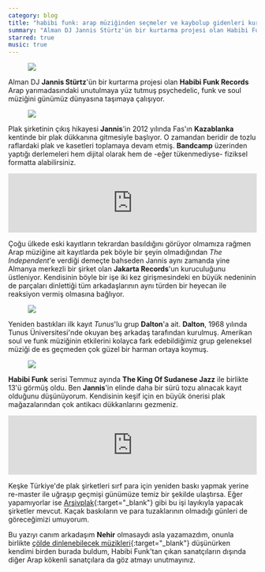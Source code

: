 ```yaml
---
category: blog
title: "habibi funk: arap müziğinden seçmeler ve kaybolup gidenleri kurtarma"
summary: "Alman DJ Jannis Stürtz'ün bir kurtarma projesi olan Habibi Funk Records Arap yarımadasındaki unutulmaya yüz tutmuş psychedelic, funk ve soul müziğini günümüz dünyasına taşımaya çalışıyor."
starred: true
music: true
---
```


<figure><img src="./cover.jpg" /></figure>

Alman DJ **Jannis Stürtz**'ün bir kurtarma projesi olan **Habibi Funk Records** Arap yarımadasındaki unutulmaya yüz tutmuş psychedelic, funk ve soul müziğini günümüz dünyasına taşımaya çalışıyor.

<figure><img src="./jannis_lurking.jpg" /></figure>

Plak şirketinin çıkış hikayesi **Jannis**'in 2012 yılında Fas'ın **Kazablanka** kentinde bir plak dükkanına gitmesiyle başlıyor. O zamandan beridir de tozlu raflardaki plak ve kasetleri toplamaya devam etmiş. **Bandcamp** üzerinden yaptığı derlemeleri hem dijital olarak hem de -eğer tükenmediyse- fiziksel formatta alabilirsiniz.

<iframe style="border: 0; width: 100%; height: 120px;" src="https://bandcamp.com/EmbeddedPlayer/album=824878878/size=large/bgcol=ffffff/linkcol=0687f5/tracklist=false/artwork=small/transparent=true/" seamless><a href="https://habibifunkrecords.bandcamp.com/album/habibi-funk-002-al-zman-saib">Habibi Funk 002: Al Zman Saib by Fadoul</a></iframe>

Çoğu ülkede eski kayıtların tekrardan basıldığını görüyor olmamıza rağmen Arap müziğine ait kayıtlarda pek böyle bir şeyin olmadığından *The Independent*'e verdiği demeçte bahseden Jannis aynı zamanda yine Almanya merkezli bir şirket olan **Jakarta Records**'un kuruculuğunu üstleniyor. Kendisinin böyle bir işe iki kez girişmesindeki en büyük nedeninin de parçaları dinlettiği tüm arkadaşlarının aynı türden bir heyecan ile reaksiyon vermiş olmasına bağlıyor.

<figure><img src="./jannis_listening.jpg" /></figure>

Yeniden bastıkları ilk kayıt *Tunus*'lu grup **Dalton**'a ait. **Dalton**, 1968 yılında Tunus Üniversitesi'nde okuyan beş arkadaş tarafından kurulmuş. Amerikan soul ve funk müziğinin etkilerini kolayca fark edebildiğimiz grup geleneksel müziği de es geçmeden çok güzel bir harman ortaya koymuş.

<figure><img src="./daltons.jpg" /></figure>

**Habibi Funk** serisi Temmuz ayında **The King Of Sudanese Jazz** ile birlikte 13'ü görmüş oldu. Ben **Jannis**'in elinde daha bir sürü tozu alınacak kayıt olduğunu düşünüyorum. Kendisinin keşif için en büyük önerisi plak mağazalarından çok antikacı dükkanlarını gezmeniz.

<iframe style="border: 0; width: 100%; height: 120px;" src="https://bandcamp.com/EmbeddedPlayer/album=1335420724/size=large/bgcol=ffffff/linkcol=0687f5/tracklist=false/artwork=small/transparent=true/" seamless><a href="https://habibifunkrecords.bandcamp.com/album/habibi-funk-013-the-king-of-sudanese-jazz">Habibi Funk 013: The King Of Sudanese Jazz by Sharhabil Ahmed</a></iframe>

Keşke Türkiye'de plak şirketleri sırf para için yeniden baskı yapmak yerine re-master ile uğraşıp geçmişi günümüze temiz bir şekilde ulaştırsa. Eğer yapamıyorlar ise [Arşivplak](http://www.arsivplak.com/en/){:target="_blank"} gibi bu işi layıkıyla yapacak şirketler mevcut. Kaçak baskıların ve para tuzaklarının olmadığı günleri de göreceğimizi umuyorum.

Bu yazıyı canım arkadaşım **Nehir** olmasaydı asla yazamazdım, onunla birlikte [çölde dinlenebilecek müzikleri](https://open.spotify.com/playlist/7J1QA438pHEoxNEvXmufte?si=DvWWSEN-R8m01ibZb__13A&nd=1){:target="_blank"} düşünürken kendimi birden burada buldum, Habibi Funk'tan çıkan sanatçıların dışında diğer Arap kökenli sanatçılara da göz atmayı unutmayınız.